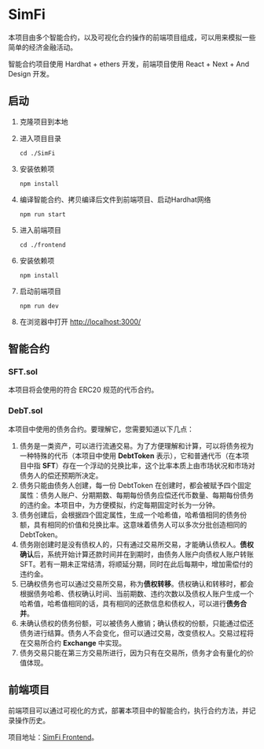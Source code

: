 # SimFi
本项目由多个智能合约，以及可视化合约操作的前端项目组成，可以用来模拟一些简单的经济金融活动。

智能合约项目使用 Hardhat + ethers 开发，前端项目使用 React + Next + And Design 开发。

## 启动
1. 克隆项目到本地

2. 进入项目目录
    ```
    cd ./SimFi
    ```
3. 安装依赖项
    ```
    npm install
    ```
4. 编译智能合约、拷贝编译后文件到前端项目、启动Hardhat网络
    ```
    npm run start
    ```
5. 进入前端项目
    ```
    cd ./frontend
    ```
6. 安装依赖项
    ```
    npm install
    ```
7. 启动前端项目
    ```
    npm run dev
    ```
8. 在浏览器中打开 [http://localhost:3000/](http://localhost:3000/)

## 智能合约
### SFT.sol
本项目将会使用的符合 ERC20 规范的代币合约。
### DebT.sol
本项目中使用的债务合约。要理解它，您需要知道以下几点：
1. 债务是一类资产，可以进行流通交易。为了方便理解和计算，可以将债务视为一种特殊的代币（本项目中使用 **DebtToken** 表示），它和普通代币（在本项目中指 **SFT**）存在一个浮动的兑换比率，这个比率本质上由市场状况和市场对债务人的偿还预期所决定。
2. 债务只能由债务人创建，每一份 DebtToken 在创建时，都会被赋予四个固定属性：债务人账户、分期期数、每期每份债务应偿还代币数量、每期每份债务的违约金。本项目中，为方便模拟，约定每期固定时长为一分钟。
3. 债务创建后，会根据四个固定属性，生成一个哈希值，哈希值相同的债务份额，具有相同的价值和兑换比率。这意味着债务人可以多次分批创造相同的 DebtToken。
4. 债务刚创建时是没有债权人的，只有通过交易所交易，才能确认债权人。**债权确认**后，系统开始计算还款时间并在到期时，由债务人账户向债权人账户转账 SFT。若有一期未正常结清，将顺延分期，同时在此后每期中，增加需偿付的违约金。
5. 已确权债务也可以通过交易所交易，称为**债权转移**。债权确认和转移时，都会根据债务哈希、债权确认时间、当前期数、违约次数以及债权人账户生成一个哈希值，哈希值相同的话，具有相同的还款信息和债权人，可以进行**债务合并**。
6. 未确认债权的债务份额，可以被债务人撤销；确认债权的份额，只能通过偿还债务进行结算。债务人不会变化，但可以通过交易，改变债权人。交易过程将在交易所合约 **Exchange** 中实现。
7. 债务交易只能在第三方交易所进行，因为只有在交易所，债务才会有量化的价值体现。

## 前端项目
前端项目可以通过可视化的方式，部署本项目中的智能合约，执行合约方法，并记录操作历史。

项目地址：[SimFi Frontend](https://github.com/escX/SimFi/tree/main/frontend)。
